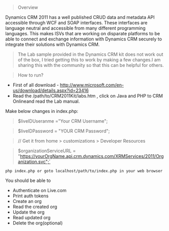 > Overview

Dynamics CRM 2011 has a well published CRUD data and metadata API accessible through WCF and SOAP 
interfaces. These interfaces are language neutral and accessible from many different programming 
languages. This makes ISVs that are working on disparate platforms to be able to connect and exchange 
information with Dynamics CRM securely to integrate their solutions with Dynamics CRM.

> The Lab sample provided in the Dynamics CRM kit does not work out of the box, I tried getting this to work by making a few changes.I am sharing this with the community so that this can be helpful for others.



> How to run?

- First of all download - http://www.microsoft.com/en-us/download/details.aspx?id=23416 
- Read the /path/to/CRM2011Kit/labs.htm , click on Java and PHP to CRM Onlineand read the Lab manual.

Make below changes in index.php:

> $liveIDUseranme ="Your CRM Username";

> $liveIDPassword = "YOUR CRM Password";

> // Get it from home > customizations > Developer Resources

> $organizationServiceURL = "https://yourOrgName.api.crm.dynamics.com/XRMServices/2011/Organization.svc";`

`php index.php or goto localhost/path/to/index.php in your web browser`

You should be able to 
 - Authenticate on Live.com
 - Print auth tokens
 - Create an org 
 - Read the created org
 - Update the org
 - Read updated org
 - Delete the org(optional)
